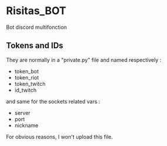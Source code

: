 # Risitas_BOT
Bot discord multifonction

## Tokens and IDs

They are normally in a "private.py" file and named respectively :
* token_bot
* token_riot
* token_twitch
* id_twitch

and same for the sockets related vars :
* server
* port
* nickname

For obvious reasons, I won't upload this file.
